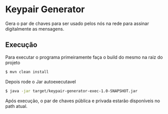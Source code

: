 # Keypair Generator

Gera o par de chaves para ser usado pelos nós na rede para assinar digitalmente as mensagens.

## Execução

Para executar o programa primeiramente faça o build do mesmo na raiz do projeto

~~~ sh
$ mvn clean install 
~~~

Depois rode o Jar autoexecutavel

~~~ sh
$ java -jar target/keypair-generator-exec-1.0-SNAPSHOT.jar
~~~

Após execução, o par de chaves pública e privada estarão disponíveis no path atual.
